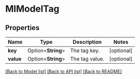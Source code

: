 # MlModelTag

## Properties

Name | Type | Description | Notes
------------ | ------------- | ------------- | -------------
**key** | Option<**String**> | The tag key. | [optional]
**value** | Option<**String**> | The tag value. | [optional]

[[Back to Model list]](../README.md#documentation-for-models) [[Back to API list]](../README.md#documentation-for-api-endpoints) [[Back to README]](../README.md)



